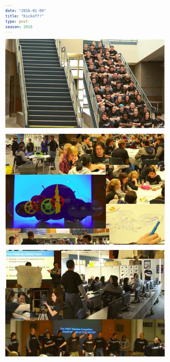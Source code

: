 ```yaml
---
date: "2016-01-09"
title: "Kickoff!"
type: post
season: 2016
---
```


![ ](/images/2016-01-09-kickoff/sidebyside.jpg)

![ ](/images/2016-01-09-kickoff/sidebyside2.jpg)

![ ](/images/2016-01-09-kickoff/sidebyside3.jpg)